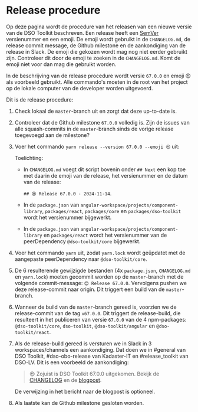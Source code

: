 # Release procedure

Op deze pagina wordt de procedure van het releasen van een nieuwe versie van de DSO Toolkit beschreven.
Een release heeft een [SemVer](https://www.semver.org/) versienummer en een emoji.
De emoji wordt gebruikt in de `CHANGELOG.md`, de release commit message, de Github milestone en de aankondiging van de release in Slack.
De emoji die gekozen wordt mag nog niet eerder gebruikt zijn. Controleer dit door de emoji te zoeken in de `CHANGELOG.md`. Komt de emoji niet voor dan mag die gebruikt worden.

In de beschrijving van de release procedure wordt versie `67.0.0` en emoji 😍 als voorbeeld gebruikt.
Alle commando's moeten in de root van het project op de lokale computer van de developer worden uitgevoerd.

Dit is de release procedure:

1.  Check lokaal de `master`-branch uit en zorgt dat deze up-to-date is.
2.  Controleer dat de Github milestone `67.0.0` volledig is. Zijn de issues van alle squash-commits in de `master`-branch sinds de vorige release toegevoegd aan de milestone?
3.  Voer het commando `yarn release --version 67.0.0 --emoji 😍` uit:

    Toelichting:

    - In `CHANGELOG.md` voegt dit script bovenin onder `## Next` een kop toe met daarin de emoji van de release, het
      versienummer en de datum van de release:

      `## 😍 Release 67.0.0 - 2024-11-14`.

    - In de `package.json` van `angular-workspace/projects/component-library`, `packages/react`, `packages/core` en `packages/dso-toolkit` wordt het versienummer bijgewerkt.
    - In de `package.json` van `angular-workspace/projects/component-library` en `packages/react` wordt het versienummer van de peerDependency `@dso-toolkit/core` bijgewerkt.

4.  Voer het commando `yarn` uit, zodat `yarn.lock` wordt geüpdatet met de aangepaste peerDependency naar `@dso-toolkit/core`.
5.  De 6 resulterende gewijzigde bestanden (4x `package.json`, `CHANGELOG.md` en `yarn.lock`) moeten gecommit worden op de `master`-branch met de volgende commit-message: `😍 Release 67.0.0`. Vervolgens pushen we deze release-commit naar origin. Dit triggert een build van de `master`-branch.
6.  Wanneer de build van de `master`-branch gereed is, voorzien we de release-commit van de tag `v67.0.0`. Dit
    triggert de release-build, die resulteert in het publiceren van versie `67.0.0` van de 4 npm-packages:
    `@dso-toolkit/core`, `dso-toolkit`, `@dso-toolkit/angular` en `@dso-toolkit/react`.
7.  Als de release-build gereed is versturen we in Slack in 3 workspaces/channels een aankondiging. Dat doen we in
    #general van DSO Toolkit, #dso-obo-release van Kadaster-IT en #release_toolkit van DSO-LV. Dit is een voorbeeld
    de aankondiging:

    > 😍 Zojuist is DSO Toolkit 67.0.0 uitgekomen. Bekijk de [CHANGELOG](https://github.com/dso-toolkit/dso-toolkit/blob/master/CHANGELOG.md#-release-6700---2024-11-14) en de [blogpost](https://www.dso-toolkit.nl/67.0.0/blog).

    De verwijzing in het bericht naar de blogpost is optioneel.

8.  Als laatste kan de Github milestone gesloten worden.
